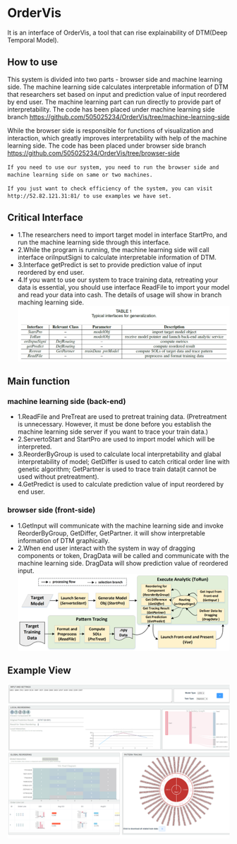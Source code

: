 # OrderVis
It is an interface of OrderVis, a tool that can rise explainability of DTM(Deep Temporal Model).


## How to use
This system is divided into two parts - browser side and machine learning side. The machine learning side calculates interpretable information of DTM that researchers set based on input and prediction value of input reordered by end user. The machine learning part can run directly to provide part of interpretability. The code has been placed under machine learning side branch https://github.com/505025234/OrderVis/tree/machine-learning-side


While the browser side is responsible for functions of visualization and interaction, which greatly improves interpretability with help of the machine learning side. 
The code has been placed under browser side branch https://github.com/505025234/OrderVis/tree/browser-side



  `If you need to use our system, you need to run the browser side and machine learning side on same or two machines.` 

  `If you just want to check efficiency of the system, you can visit http://52.82.121.31:81/ to use examples we have set.`


## Critical Interface
  - 1.The researchers need to import target model in interface StartPro, and run the machine learning side through this interface.  
  - 2.While the program is running, the machine learning side will call interface oriInputSigni to calculate interpretable information of DTM.  
  - 3.Interface getPredict is set to provide prediction value of input reordered by end user.  
  - 4.If you want to use our system to trace training data, retreating your data is essential, you should use interface ReadFile to import your model and read your data into cash. The details of usage will show in branch maching learning side.  
![image](https://github.com/505025234/OrderVis/blob/main/interFace.png)

## Main function
### machine learning side (back-end)
  - 1.ReadFile and PreTreat are used to pretreat training data. (Pretreatment is unnecessary. However, it must be done before you establish the machine learning side server if you want to trace your train data.)  
  - 2.ServertoStart and StartPro are used to import model which will be interpreted.  
  - 3.ReorderByGroup is used to calculate local interpretability and glabal interpretability of model; GetDiffer is used to catch critical order line with genetic algorithm; GetPartner is used to trace train data(it cannot be used without pretreatment).  
  - 4.GetPredict is used to calculate prediction value of input reordered by end user.  
### browser side (front-side)
  - 1.GetInput will communicate with the machine learning side and invoke ReorderByGroup, GetDiffer, GetPartner. it will show interpretable information of DTM graphically.  
  - 2.When end user interact with the system in way of dragging components or token, DragData will be called and communicate with the machine learning side. DragData will show prediction value of reordered input.  
![image](https://github.com/505025234/OrderVis/blob/main/generalizationProcedure.png)

## Example View

![image](https://github.com/505025234/OrderVis/blob/main/localhost_8080_.png)
